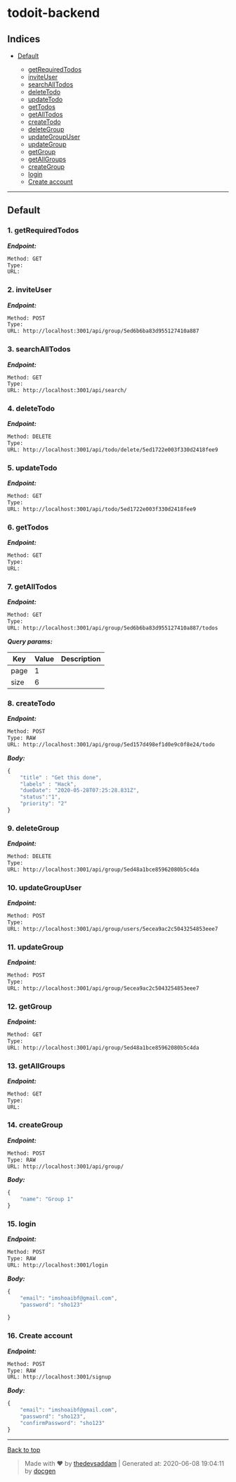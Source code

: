 
# todoit-backend



## Indices

* [Default](#default)

  * [getRequiredTodos](#1-getrequiredtodos)
  * [inviteUser](#2-inviteuser)
  * [searchAllTodos](#3-searchalltodos)
  * [deleteTodo](#4-deletetodo)
  * [updateTodo](#5-updatetodo)
  * [getTodos](#6-gettodos)
  * [getAllTodos](#7-getalltodos)
  * [createTodo](#8-createtodo)
  * [deleteGroup](#9-deletegroup)
  * [updateGroupUser](#10-updategroupuser)
  * [updateGroup](#11-updategroup)
  * [getGroup](#12-getgroup)
  * [getAllGroups](#13-getallgroups)
  * [createGroup](#14-creategroup)
  * [login](#15-login)
  * [Create account](#16-create-account)


--------


## Default



### 1. getRequiredTodos



***Endpoint:***

```bash
Method: GET
Type: 
URL: 
```



### 2. inviteUser



***Endpoint:***

```bash
Method: POST
Type: 
URL: http://localhost:3001/api/group/5ed6b6ba83d955127410a887
```



### 3. searchAllTodos



***Endpoint:***

```bash
Method: GET
Type: 
URL: http://localhost:3001/api/search/
```



### 4. deleteTodo



***Endpoint:***

```bash
Method: DELETE
Type: 
URL: http://localhost:3001/api/todo/delete/5ed1722e003f330d2418fee9
```



### 5. updateTodo



***Endpoint:***

```bash
Method: GET
Type: 
URL: http://localhost:3001/api/todo/5ed1722e003f330d2418fee9
```



### 6. getTodos



***Endpoint:***

```bash
Method: GET
Type: 
URL: 
```



### 7. getAllTodos



***Endpoint:***

```bash
Method: GET
Type: 
URL: http://localhost:3001/api/group/5ed6b6ba83d955127410a887/todos
```



***Query params:***

| Key | Value | Description |
| --- | ------|-------------|
| page | 1 |  |
| size | 6 |  |



### 8. createTodo



***Endpoint:***

```bash
Method: POST
Type: RAW
URL: http://localhost:3001/api/group/5ed157d498ef1d0e9c0f8e24/todo
```



***Body:***

```js        
{
	"title" : "Get this done",
	"labels" : "Hack",
	"dueDate": "2020-05-28T07:25:28.831Z",
	"status":"1",
	"priority": "2"
}
```



### 9. deleteGroup



***Endpoint:***

```bash
Method: DELETE
Type: 
URL: http://localhost:3001/api/group/5ed48a1bce85962080b5c4da
```



### 10. updateGroupUser



***Endpoint:***

```bash
Method: POST
Type: 
URL: http://localhost:3001/api/group/users/5ecea9ac2c5043254853eee7
```



### 11. updateGroup



***Endpoint:***

```bash
Method: POST
Type: 
URL: http://localhost:3001/api/group/5ecea9ac2c5043254853eee7
```



### 12. getGroup



***Endpoint:***

```bash
Method: GET
Type: 
URL: http://localhost:3001/api/group/5ed48a1bce85962080b5c4da
```



### 13. getAllGroups



***Endpoint:***

```bash
Method: GET
Type: 
URL: 
```



### 14. createGroup



***Endpoint:***

```bash
Method: POST
Type: RAW
URL: http://localhost:3001/api/group/
```



***Body:***

```js        
{
	"name": "Group 1"
}
```



### 15. login



***Endpoint:***

```bash
Method: POST
Type: RAW
URL: http://localhost:3001/login
```



***Body:***

```js        
{
	"email": "imshoaibf@gmail.com",
	"password": "sho123"
	
}
```



### 16. Create account



***Endpoint:***

```bash
Method: POST
Type: RAW
URL: http://localhost:3001/signup
```



***Body:***

```js        
{
	"email": "imshoaibf@gmail.com",
	"password": "sho123",
	"confirmPassword": "sho123"
}
```



---
[Back to top](#todoit-backend)
> Made with &#9829; by [thedevsaddam](https://github.com/thedevsaddam) | Generated at: 2020-06-08 19:04:11 by [docgen](https://github.com/thedevsaddam/docgen)
